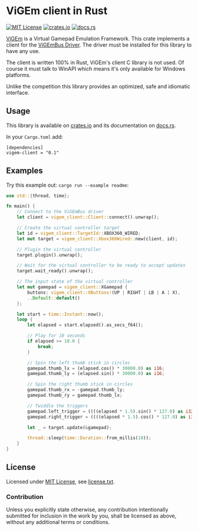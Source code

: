 ViGEm client in Rust
====================

[![MIT License](https://img.shields.io/badge/License-MIT-yellow.svg)](https://opensource.org/licenses/MIT)
[![crates.io](https://img.shields.io/crates/v/vigem-client.svg)](https://crates.io/crates/vigem-client)
[![docs.rs](https://docs.rs/vigem-client/badge.svg)](https://docs.rs/vigem-client)

[ViGEm](https://vigem.org/) is a Virtual Gamepad Emulation Framework.
This crate implements a client for the [ViGEmBus Driver](https://github.com/ViGEm/ViGEmBus).
The driver must be installed for this library to have any use.

The client is written 100% in Rust, ViGEm's client C library is not used.
Of course it must talk to WinAPI which means it's only available for Windows platforms.

Unlike the competition this library provides an optimized, safe and idiomatic interface.

Usage
-----

This library is available on [crates.io](https://crates.io/crates/vigem-client) and its documentation on [docs.rs](https://docs.rs/vigem-client).

In your `Cargo.toml` add:

```
[dependencies]
vigem-client = "0.1"
```

Examples
--------

Try this example out: `cargo run --example readme`:

```rust
use std::{thread, time};

fn main() {
	// Connect to the ViGEmBus driver
	let client = vigem_client::Client::connect().unwrap();

	// Create the virtual controller target
	let id = vigem_client::TargetId::XBOX360_WIRED;
	let mut target = vigem_client::Xbox360Wired::new(client, id);

	// Plugin the virtual controller
	target.plugin().unwrap();

	// Wait for the virtual controller to be ready to accept updates
	target.wait_ready().unwrap();

	// The input state of the virtual controller
	let mut gamepad = vigem_client::XGamepad {
		buttons: vigem_client::XButtons!(UP | RIGHT | LB | A | X),
		..Default::default()
	};

	let start = time::Instant::now();
	loop {
		let elapsed = start.elapsed().as_secs_f64();

		// Play for 10 seconds
		if elapsed >= 10.0 {
			break;
		}

		// Spin the left thumb stick in circles
		gamepad.thumb_lx = (elapsed.cos() * 30000.0) as i16;
		gamepad.thumb_ly = (elapsed.sin() * 30000.0) as i16;

		// Spin the right thumb stick in circles
		gamepad.thumb_rx = -gamepad.thumb_ly;
		gamepad.thumb_ry = gamepad.thumb_lx;

		// Twiddle the triggers
		gamepad.left_trigger = ((((elapsed * 1.5).sin() * 127.0) as i32) + 127) as u8;
		gamepad.right_trigger = ((((elapsed * 1.5).cos() * 127.0) as i32) + 127) as u8;

		let _ = target.update(&gamepad);

		thread::sleep(time::Duration::from_millis(10));
	}
}
```

License
-------

Licensed under [MIT License](https://opensource.org/licenses/MIT), see [license.txt](license.txt).

### Contribution

Unless you explicitly state otherwise, any contribution intentionally submitted
for inclusion in the work by you, shall be licensed as above, without any additional terms or conditions.
